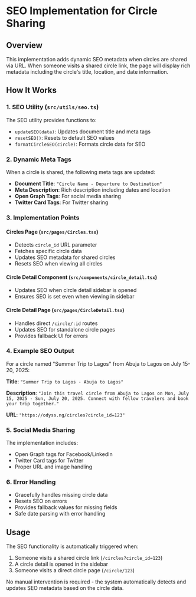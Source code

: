 # SEO Implementation for Circle Sharing

## Overview

This implementation adds dynamic SEO metadata when circles are shared via URL. When someone visits a shared circle link, the page will display rich metadata including the circle's title, location, and date information.

## How It Works

### 1. SEO Utility (`src/utils/seo.ts`)

The SEO utility provides functions to:
- `updateSEO(data)`: Updates document title and meta tags
- `resetSEO()`: Resets to default SEO values
- `formatCircleSEO(circle)`: Formats circle data for SEO

### 2. Dynamic Meta Tags

When a circle is shared, the following meta tags are updated:
- **Document Title**: `"Circle Name - Departure to Destination"`
- **Meta Description**: Rich description including dates and location
- **Open Graph Tags**: For social media sharing
- **Twitter Card Tags**: For Twitter sharing

### 3. Implementation Points

#### Circles Page (`src/pages/Circles.tsx`)
- Detects `circle_id` URL parameter
- Fetches specific circle data
- Updates SEO metadata for shared circles
- Resets SEO when viewing all circles

#### Circle Detail Component (`src/components/circle_detail.tsx`)
- Updates SEO when circle detail sidebar is opened
- Ensures SEO is set even when viewing in sidebar

#### Circle Detail Page (`src/pages/CircleDetail.tsx`)
- Handles direct `/circle/:id` routes
- Updates SEO for standalone circle pages
- Provides fallback UI for errors

### 4. Example SEO Output

For a circle named "Summer Trip to Lagos" from Abuja to Lagos on July 15-20, 2025:

**Title**: `"Summer Trip to Lagos - Abuja to Lagos"`

**Description**: `"Join this travel circle from Abuja to Lagos on Mon, July 15, 2025 - Sun, July 20, 2025. Connect with fellow travelers and book your trip together."`

**URL**: `"https://odyss.ng/circles?circle_id=123"`

### 5. Social Media Sharing

The implementation includes:
- Open Graph tags for Facebook/LinkedIn
- Twitter Card tags for Twitter
- Proper URL and image handling

### 6. Error Handling

- Gracefully handles missing circle data
- Resets SEO on errors
- Provides fallback values for missing fields
- Safe date parsing with error handling

## Usage

The SEO functionality is automatically triggered when:
1. Someone visits a shared circle link (`/circles?circle_id=123`)
2. A circle detail is opened in the sidebar
3. Someone visits a direct circle page (`/circle/123`)

No manual intervention is required - the system automatically detects and updates SEO metadata based on the circle data. 